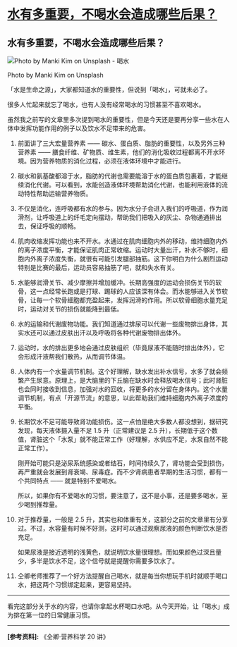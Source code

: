 # [水有多重要，不喝水会造成哪些后果？](https://github.com/nuanhuo17/HangDa-blog/issues/16)

## 水有多重要，不喝水会造成哪些后果？

![Photo by Manki Kim on Unsplash - 喝水](https://nuanhuo17-1306497494.cos.ap-chongqing.myqcloud.com/img/Photo%20by%20Manki%20Kim%20on%20Unsplash%20-%20%E5%96%9D%E6%B0%B4.jpg)

Photo by Manki Kim on Unsplash 

「水是生命之源」，大家都知道水的重要性，但说到「喝水」，可就未必了。

很多人忙起来就忘了喝水，也有人没有经常喝水的习惯甚至不喜欢喝水。

虽然我之前写的文章里多次提到喝水的重要性，但是今天还是要再分享一些水在人体中发挥功能作用的例子以及饮水不足带来的危害。

1. 前面讲了三大宏量营养素 —— 碳水、蛋白质、脂肪的重要性，以及另外三种营养素 —— 膳食纤维、矿物质、维生素，他们的消化吸收过程都离不开水环境。因为营养物质的消化过程，必须在液体环境中才能进行。

2. 碳水和氨基酸都溶于水，脂肪的代谢也需要能溶于水的蛋白质包裹着，才能继续消化代谢。可以看到，水能创造液体环境帮助消化代谢，也能利用液体的流动特性帮助运输营养物质。

3. 不仅是消化，连呼吸都有水的参与。因为水分子会进入我们的呼吸道，作为润滑剂，让呼吸道上的纤毛定向摆动，帮助我们把吸入的灰尘、杂物通通排出去，保证呼吸的顺畅。

4. 肌肉收缩发挥功能也来不开水。水通过在肌肉细胞内外的移动，维持细胞内外的离子浓度平衡，才能保证肌肉正常收缩。运动时大量出汗，补水不够时，细胞内外离子浓度失衡，就很有可能引发腿部抽筋。这下你明白为什么剧烈运动特别是比赛的最后，运动员容易抽筋了吧，就和失水有关。

5. 水能够润滑关节、减少摩擦并增加缓冲。长期高强度的运动会损伤关节的软骨，这一点经常长跑或是打球、踢球的人应该深有体会。而水能够进入关节软骨，让每一个软骨细胞都充盈起来，发挥润滑的作用。所以软骨细胞水量充足时，运动对关节的损伤就能降到最低。

6. 水的运输和代谢废物功能。我们知道通过排尿可以代谢一些废物排出身体，其实水还可以通过皮肤出汗以及呼吸将各种代谢废物排出体外。

7. 运动时，水的排出更多地会通过皮肤组织（毕竟尿液不能随时排出体外），它会形成汗液帮我们散热，从而调节体温。

8. 人体内有一个水量调节机制。这个好理解，缺水发出补水信号，水多了就会频繁产生尿意。原理上，是大脑里的下丘脑在缺水时会释放喝水信号；此时肾脏也会同时接收到信息，加强对水的回收，将更多的水分留在身体内。这个水量调节机制，有点「开源节流」的意思，以此帮助我们维持细胞内外离子浓度的平衡。

9. 长期饮水不足可能导致肾功能损伤。这一点怕是绝大多数人都没想到，据研究发现，每天液体摄入量不足 1.5 升（正常建议是 2.5 升），长期低于这个数值，肾脏这个「水泵」就不能正常工作（好理解，水供应不足，水泵自然不能正常工作）。

   刚开始可能只是泌尿系统感染或者结石，时间持续久了，肾功能会受到损伤，再严重就会发展到肾衰竭、尿毒症。而不少肾病患者早期的生活习惯，都有一个共同特点 —— 就是特别不爱喝水。

   所以，如果你有不爱喝水的习惯，要注意了，这不是小事，还是要多喝水，至少喝到推荐量。

10. 对于推荐量，一般是 2.5 升，其实也和体重有关，这部分之前的文章里有分享过。不过，水容量有时候不好测，这时可以通过观察尿液的颜色判断饮水是否充足。

    如果尿液是接近透明的浅黄色，就说明饮水量很理想。而如果颜色过深且量少，多半是饮水不足，这个信号就是提醒你需要多饮水了。

11. 仝卿老师推荐了一个好方法提醒自己喝水，就是每当你想玩手机时就顺手喝口水，把这两个习惯绑定起来，更容易坚持。

---

看完这部分关于水的内容，也请你拿起水杯喝口水吧。从今天开始，让「喝水」成为排在第一位的日常健康习惯。

---

**[参考资料]:** 《仝卿·营养科学 20 讲》

